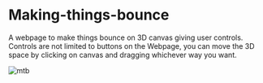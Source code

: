 # Making-things-bounce
A webpage to make things bounce on 3D canvas giving user controls. Controls are not limited to buttons on the Webpage, you can move the 3D space by clicking on canvas and dragging whichever way you want.

![mtb](https://user-images.githubusercontent.com/84284851/122813765-2e5a7f00-d288-11eb-94eb-c28e02192770.jpg)
